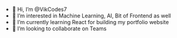 - 👋 Hi, I’m @VikCodes7
- 👀 I’m interested in Machine Learning, AI, Bit of Frontend as well
- 🌱 I’m currently learning React for building my portfolio website
- 💞️ I’m looking to collaborate on Teams
  

<!---
VikCodes7/VikCodes7 is a ✨ special ✨ repository because its `README.md` (this file) appears on your GitHub profile.
You can click the Preview link to take a look at your changes.
--->
